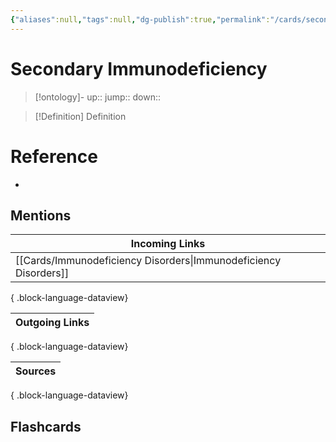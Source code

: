 ```yaml
---
{"aliases":null,"tags":null,"dg-publish":true,"permalink":"/cards/secondary-immunodeficiency/","dgPassFrontmatter":true}
---
```


# Secondary Immunodeficiency

> [!ontology]-
> up:: 
> jump:: 
> down:: 

> [!Definition] Definition

# Reference

- 

## Mentions

| Incoming Links                                                      |
| ------------------------------------------------------------------- |
| [[Cards/Immunodeficiency Disorders\|Immunodeficiency Disorders]] |

{ .block-language-dataview}

| Outgoing Links |
| -------------- |

{ .block-language-dataview}

| Sources |
| ------- |

{ .block-language-dataview}

## Flashcards